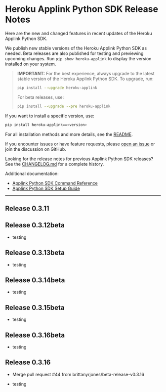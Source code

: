 # Heroku Applink Python SDK Release Notes

Here are the new and changed features in recent updates of the Heroku Applink Python SDK.

We publish new stable versions of the Heroku Applink Python SDK as needed. Beta releases are also published for testing and previewing upcoming changes. Run `pip show heroku-applink` to display the version installed on your system.

> **IMPORTANT:** For the best experience, always upgrade to the latest stable version of the Heroku Applink Python SDK. To upgrade, run:
>
> ```bash
> pip install --upgrade heroku-applink
> ```
>
> For beta releases, use:
>
> ```bash
> pip install --upgrade --pre heroku-applink
> ```

If you want to install a specific version, use:
```bash
pip install heroku-applink==<version>
```

For all installation methods and more details, see the [README](./README.md).

If you encounter issues or have feature requests, please [open an issue](https://github.com/heroku/heroku-applink-python/issues) or join the discussion on GitHub.

Looking for the release notes for previous Applink Python SDK releases? See the [CHANGELOG.md](./CHANGELOG.md) for a complete history.

Additional documentation:

* [Applink Python SDK Command Reference](./docs/)
* [Applink Python SDK Setup Guide](./docs/)

---

## Release 0.3.11




## Release 0.3.12beta


- testing


## Release 0.3.13beta


- testing


## Release 0.3.14beta


- testing


## Release 0.3.15beta


- testing


## Release 0.3.16beta


- testing


## Release 0.3.16


- Merge pull request #44 from brittanyrjones/beta-release-v0.3.16


- testing

